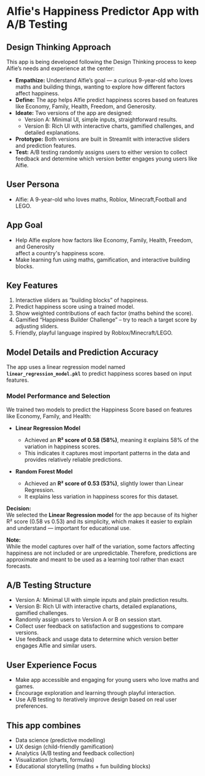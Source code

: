 # Alfie's Happiness Predictor App with A/B Testing

## Design Thinking Approach

This app is being developed following the Design Thinking process to keep Alfie’s needs and experience at the center:

- **Empathize:** Understand Alfie’s goal — a curious 9-year-old who loves maths and building things, wanting to explore how different factors affect happiness.
- **Define:** The app helps Alfie predict happiness scores based on features like Economy, Family, Health, Freedom, and Generosity.
- **Ideate:** Two versions of the app are designed:
  - Version A: Minimal UI, simple inputs, straightforward results.
  - Version B: Rich UI with interactive charts, gamified challenges, and detailed explanations.
- **Prototype:** Both versions are built in Streamlit with interactive sliders and prediction features.
- **Test:** A/B testing randomly assigns users to either version to collect feedback and determine which version better engages young users like Alfie.

## User Persona

- Alfie: A 9-year-old who loves maths, Roblox, Minecraft,Football and LEGO.

## App Goal

- Help Alfie explore how factors like Economy, Family, Health, Freedom, and Generosity  
  affect a country's happiness score.
- Make learning fun using maths, gamification, and interactive building blocks.

## Key Features

1. Interactive sliders as “building blocks” of happiness.
2. Predict happiness score using a trained model.
3. Show weighted contributions of each factor (maths behind the score).
4. Gamified “Happiness Builder Challenge” – try to reach a target score by adjusting sliders.
5. Friendly, playful language inspired by Roblox/Minecraft/LEGO.

## Model Details and Prediction Accuracy

The app uses a linear regression model named **`linear_regression_model.pkl`** to predict happiness scores based on input features.

### Model Performance and Selection

We trained two models to predict the Happiness Score based on features like Economy, Family, and Health:

- **Linear Regression Model**

  - Achieved an **R² score of 0.58 (58%)**, meaning it explains 58% of the variation in happiness scores.
  - This indicates it captures most important patterns in the data and provides relatively reliable predictions.

- **Random Forest Model**
  - Achieved an **R² score of 0.53 (53%)**, slightly lower than Linear Regression.
  - It explains less variation in happiness scores for this dataset.

**Decision:**  
We selected the **Linear Regression model** for the app because of its higher R² score (0.58 vs 0.53) and its simplicity, which makes it easier to explain and understand — important for educational use.

**Note:**  
While the model captures over half of the variation, some factors affecting happiness are not included or are unpredictable. Therefore, predictions are approximate and meant to be used as a learning tool rather than exact forecasts.

## A/B Testing Structure

- Version A: Minimal UI with simple inputs and plain prediction results.
- Version B: Rich UI with interactive charts, detailed explanations, gamified challenges.
- Randomly assign users to Version A or B on session start.
- Collect user feedback on satisfaction and suggestions to compare versions.
- Use feedback and usage data to determine which version better engages Alfie and similar users.

## User Experience Focus

- Make app accessible and engaging for young users who love maths and games.
- Encourage exploration and learning through playful interaction.
- Use A/B testing to iteratively improve design based on real user preferences.

## This app combines

- Data science (predictive modelling)
- UX design (child-friendly gamification)
- Analytics (A/B testing and feedback collection)
- Visualization (charts, formulas)
- Educational storytelling (maths + fun building blocks)
